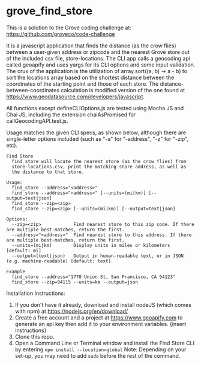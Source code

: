 # grove_find_store

This is a solution to the Grove coding challenge at: https://github.com/groveco/code-challenge

It is a javascript application that finds the distance (as the crow flies) between a user-given address or zipcode and the nearest Grove store out of the included csv file, store-locations. The CLI app calls a geocoding api called geoapify and uses yargs for its CLI options and some input validation. The crux of the application is the utilization of array.sort((a, b) -> a - b) to sort the locations array based on the shortest distance between the coordinates of the starting point and those of each store. The distance-between-coordinates calculation is modified version of the one found at https://www.geodatasource.com/developers/javascript.

All functions except defineCLIOptions.js are tested using Mocha JS and Chai JS, including the extension chaiAsPromised for callGeocodingAPI.test.js.

Usage matches the given CLI specs, as shown below, although there are single-letter options included (such as "-a" for "-address", "-z" for "-zip", etc).

```
Find Store
  find_store will locate the nearest store (as the crow flies) from
  store-locations.csv, print the matching store address, as well as
  the distance to that store.

Usage:
  find_store --address="<address>"
  find_store --address="<address>" [--units=(mi|km)] [--output=text|json]
  find_store --zip=<zip>
  find_store --zip=<zip> [--units=(mi|km)] [--output=text|json]

Options:
  --zip=<zip>            Find nearest store to this zip code. If there are multiple best-matches, return the first.
  --address="<address>"  Find nearest store to this address. If there are multiple best-matches, return the first.
  --units=(mi|km)        Display units in miles or kilometers [default: mi]
  --output=(text|json)   Output in human-readable text, or in JSON (e.g. machine-readable) [default: text]

Example
  find_store --address="1770 Union St, San Francisco, CA 94123"
  find_store --zip=94115 --units=km --output=json
```

Installation Instructions:

1. If you don't have it already, download and install nodeJS (which comes with npm) at https://nodejs.org/en/download/
2. Create a free account and a project at https://www.geoapify.com to generate an api key then add it to your environment variables. {insert instructions}
3. Clone this repo.
4. Open a Command Line or Terminal window and install the Find Store CLI by entering `npm install --location=global`
   Note: Depending on your set-up, you may need to add `sudo` before the rest of the command.
